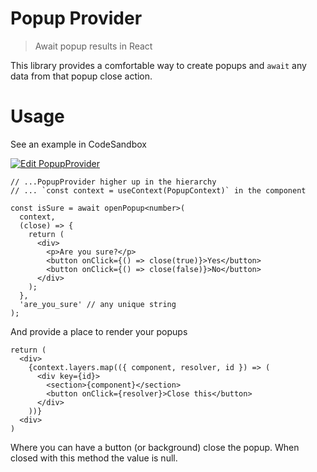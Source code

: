 # Popup Provider

> Await popup results in React

This library provides a comfortable way to create popups
and `await` any data from that popup close action.

# Usage

See an example in CodeSandbox

[![Edit PopupProvider](https://codesandbox.io/static/img/play-codesandbox.svg)](https://codesandbox.io/s/popupprovider-4kvmqh?fontsize=14&hidenavigation=1&theme=dark)

```tsx
// ...PopupProvider higher up in the hierarchy
// ... `const context = useContext(PopupContext)` in the component

const isSure = await openPopup<number>(
  context,
  (close) => {
    return (
      <div>
        <p>Are you sure?</p>
        <button onClick={() => close(true)}>Yes</button>
        <button onClick={() => close(false)}>No</button>
      </div>
    );
  },
  'are_you_sure' // any unique string
);
```

And provide a place to render your popups

```tsx
return (
  <div>
    {context.layers.map(({ component, resolver, id }) => (
      <div key={id}>
        <section>{component}</section>
        <button onClick={resolver}>Close this</button>
      </div>
    ))}
  <div>
)
```

Where you can have a button (or background) close the popup.
When closed with this method the value is null.
